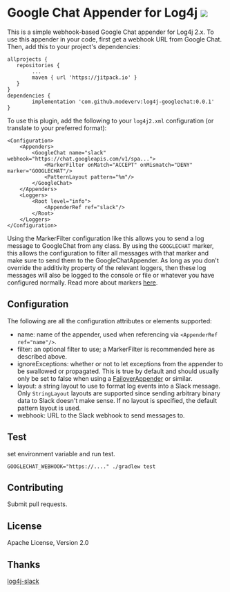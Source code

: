 # Google Chat Appender for Log4j ![](https://travis-ci.org/modeverv/log4j-googlechat.svg?branch=master)

This is a simple webhook-based Google Chat appender for Log4j 2.x.
To use this appender in your code, first get a webhook URL from Google Chat.
Then, add this to your project's dependencies:

```
allprojects {
   repositories {
        ...
        maven { url 'https://jitpack.io' }
   }
}
dependencies {
        implementation 'com.github.modeverv:log4j-googlechat:0.0.1'
}
```

To use this plugin, add the following to your `log4j2.xml` configuration (or translate to your preferred format):

```
<Configuration>
    <Appenders>
        <GoogleChat name="slack" webhook="https://chat.googleapis.com/v1/spa...">
            <MarkerFilter onMatch="ACCEPT" onMismatch="DENY" marker="GOOGLECHAT"/>
            <PatternLayout pattern="%m"/>
        </GoogleChat>
    </Appenders>
    <Loggers>
        <Root level="info">
            <AppenderRef ref="slack"/>
        </Root>
    </Loggers>
</Configuration>
```

Using the MarkerFilter configuration like this allows you to send a log message to GoogleChat from any class.
By using the `GOOGLECHAT` marker, this allows the configuration to filter all messages with that marker and make sure to send them to the GoogleChatAppender.
As long as you don't override the additivity property of the relevant loggers, then these log messages will also be logged to the console or file or whatever you have configured normally.
Read more about markers [here](https://logging.apache.org/log4j/2.x/manual/markers.html).

## Configuration

The following are all the configuration attributes or elements supported:

* name: name of the appender, used when referencing via `<AppenderRef ref="name"/>`.
* filter: an optional filter to use; a MarkerFilter is recommended here as described above.
* ignoreExceptions: whether or not to let exceptions from the appender to be swallowed or propagated.
  This is true by default and should usually only be set to false when using a [FailoverAppender](https://logging.apache.org/log4j/2.x/manual/appenders.html#FailoverAppender) or similar.
* layout: a string layout to use to format log events into a Slack message.
  Only `StringLayout` layouts are supported since sending arbitrary binary data to Slack doesn't make sense.
  If no layout is specified, the default pattern layout is used.
* webhook: URL to the Slack webhook to send messages to.

## Test
set environment variable and run test.
```
GOOGLECHAT_WEBHOOK="https://...." ./gradlew test
```

## Contributing

Submit pull requests.

## License
Apache License, Version 2.0

## Thanks
[log4j-slack](https://github.com/jvz/log4j-slack)  
